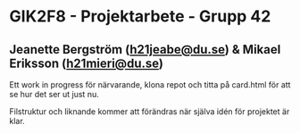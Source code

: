 # GIK2F8 - Projektarbete - Grupp 42
## Jeanette Bergström (h21jeabe@du.se) & Mikael Eriksson (h21mieri@du.se)

Ett work in progress för närvarande, klona repot och titta på card.html för att se hur det ser ut just nu.

Filstruktur och liknande kommer att förändras när själva idén för projektet är klar.
